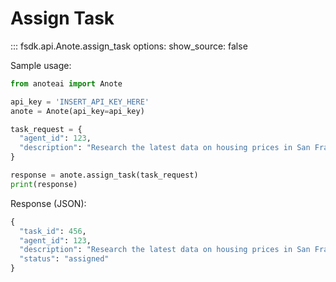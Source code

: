 # Assign Task
::: fsdk.api.Anote.assign_task
    options:
        show_source: false

Sample usage:

```py
from anoteai import Anote

api_key = 'INSERT_API_KEY_HERE'
anote = Anote(api_key=api_key)

task_request = {
  "agent_id": 123,
  "description": "Research the latest data on housing prices in San Francisco."
}

response = anote.assign_task(task_request)
print(response)
```
Response (JSON):

```py
{
  "task_id": 456,
  "agent_id": 123,
  "description": "Research the latest data on housing prices in San Francisco.",
  "status": "assigned"
}
```
